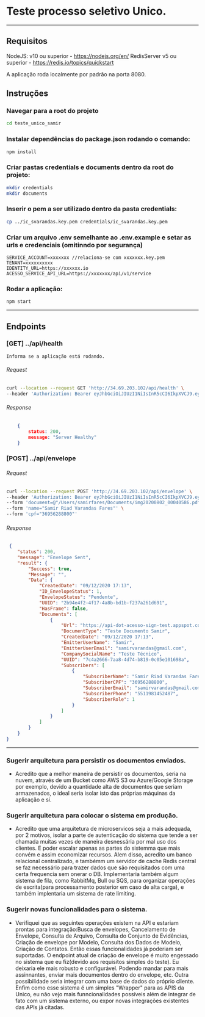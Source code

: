 # Teste processo seletivo Unico.

---

## Requisitos

NodeJS: v10 ou superior - https://nodejs.org/en/
RedisServer v5 ou superior - https://redis.io/topics/quickstart

A aplicação roda localmente por padrão na porta 8080.

## Instruções

### Navegar para a root do projeto
```sh
cd teste_unico_samir
```

### Instalar dependências do package.json rodando o comando:

```sh
npm install
```


### Criar pastas credentials e documents dentro da root do projeto:

```sh
mkdir credentials
mkdir documents
```

### Inserir o pem a ser utilizado dentro da pasta credentials:

```sh
cp ../ic_svarandas.key.pem credentials/ic_svarandas.key.pem

```

### Criar um arquivo .env semelhante ao .env.example e setar as urls e credenciais (omitinndo por segurança)
```
SERVICE_ACCOUNT=xxxxxxx //relaciona-se com xxxxxxx.key.pem
TENANT=xxxxxxxxxx
IDENTITY_URL=https://xxxxxx.io
ACESSO_SERVICE_API_URL=https://xxxxxxx/api/v1/service
```


### Rodar a aplicação:

```sh
npm start
```

---

## Endpoints


### [GET] ../api/health
    Informa se a aplicação está rodando.

###### Request

```sh
curl --location --request GET 'http://34.69.203.102/api/health' \
--header 'Authorization: Bearer eyJhbGciOiJIUzI1NiIsInR5cCI6IkpXVCJ9.eyJ1aWQiOjUzLCJpYXQiOjE2MDczNjkwMTEsImV4cCI6MTYwNzQ1NTQxMX0.mbw5lEMo0b-APn28yd-C0b82xwWXl5dT3Lm2eK4UrDI'
```

###### Response
```json
    {
        status: 200,
        message: "Server Healthy"
    }
```

### [POST] ../api/envelope

###### Request

```sh
curl --location --request POST 'http://34.69.203.102/api/envelope' \
--header 'Authorization: Bearer eyJhbGciOiJIUzI1NiIsInR5cCI6IkpXVCJ9.eyJ1aWQiOjUzLCJpYXQiOjE2MDczNjkwMTEsImV4cCI6MTYwNzQ1NTQxMX0.mbw5lEMo0b-APn28yd-C0b82xwWXl5dT3Lm2eK4UrDI' \
--form 'document=@"/Users/samirfares/Documents/img20200802_00040586.pdf"' \
--form 'name="Samir Riad Varandas Fares"' \
--form 'cpf="36956288800"'
```

###### Response
```json
 {
    "status": 200,
    "message": "Envelope Sent",
    "result": {
        "Success": true,
        "Message": "",
        "Data": {
            "CreatedDate": "09/12/2020 17:13",
            "ID_EnvelopeStatus": 1,
            "EnvelopeStatus": "Pendente",
            "UUID": "2b94e4f2-4f17-4a8b-bd1b-f237a261d691",
            "HasFrame": false,
            "Documents": [
                {
                    "Url": "https://api-dot-acesso-sign-test.appspot.com/api/v1/service/file/7c4a2666-7aa8-4d74-b819-0c05e101698a",
                    "DocumentType": "Teste Documento Samir",
                    "CreatedDate": "09/12/2020 17:13",
                    "EmitterUserName": "Samir",
                    "EmitterUserEmail": "samirvarandas@gmail.com",
                    "CompanySocialName": "Teste Técnico",
                    "UUID": "7c4a2666-7aa8-4d74-b819-0c05e101698a",
                    "Subscribers": [
                        {
                            "SubscriberName": "Samir Riad Varandas Fares",
                            "SubscriberCPF": "36956288800",
                            "SubscriberEmail": "samirvarandas@gmail.com",
                            "SubscriberPhone": "5511981452487",
                            "SubscriberRole": 1
                        }
                    ]
                }
            ]
        }
    }
}
```


---


### Sugerir arquitetura para persistir os documentos enviados.

- Acredito que a melhor maneira de persistir os documentos, seria na nuvem, através de um Bucket como AWS S3 ou Azure/Google Storage por exemplo, devido a quantidade alta de documentos que seriam armazenados, o ideal seria isolar isto das próprias máquinas da aplicação e si. 

### Sugerir arquitetura para colocar o sistema em produção.

- Acredito que uma arquitetura de microservicos seja a mais adequada, por 2 motivos, isolar a parte de autenticação do sistema que tende a ser chamada muitas vezes de maneira desnessária por mal uso dos clientes. E poder escalar apenas as partes do sistemma que mais convém e assim economizar recursos. Alem disso, acredito um banco relacional centralizado, e tambémm um servidor de cache Redis central se faz necessário para trazer dados que são requisitados com uma certa frequencia sem onerar o DB. 
Implementaria também algum sistema de fila, como RabbitMq, Bull ou SQS, para organizar operações de escrita(para processamento posterior em caso de alta carga), e também implentaria um sistema de rate limiting.

### Sugerir novas funcionalidades para o sistema.

- Verifiquei que as seguintes operações existem na API e estariam prontas para integração:Busca de envelopes, Cancelamento de Envelope, Consulta de Arquivo, Consulta do Conjunto de Evidências, Criação de envelope por Modelo, Consulta dos Dados de Modelo, Criação de Contatos. Então essas funcionalidades já poderiam ser suportadas.
O endpoint atual de criação de envelope é muito engessado no sistema que eu fiz(devido aos requisitos simples do teste). Eu deixaria ele mais robusto e configurável. Podendo mandar para mais assinnantes, enviar mais documentos dentro do envelope, etc. Outra possibilidade seria integrar com uma base de dados do próprio cliente. Enfim como esse sistema é um simples "Wrapper" para as APIS da Unico, eu não vejo mais funncionalidades possíveis além de integrar de fato com um sistema externo, ou expor novas integrações existentes das APIs já citadas.
